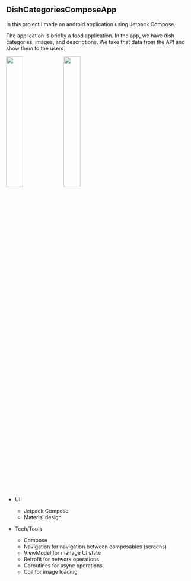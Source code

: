 ## DishCategoriesComposeApp

In this project I made an android application using Jetpack Compose. 

The application is briefly a food application. In the app, we have dish categories, images, and descriptions. We take that data from the API and show them to the users.

<img src="https://user-images.githubusercontent.com/74617424/132137951-12beb3ee-a305-4ea8-bd49-b80ef332c8f1.png" width=30% height=30%> <img src="https://user-images.githubusercontent.com/74617424/132137995-5a215676-c134-4b55-88bb-2de9405cb4c5.png" width=30% height=30%> 

- UI
  - Jetpack Compose <br>
  - Material design
  
  
- Tech/Tools <br>
  - Compose <br>
  - Navigation for navigation between composables (screens) <br>
  - ViewModel for manage UI state <br>
  - Retrofit for network operations <br>
  - Coroutines for async operations <br>
  - Coil for image loading <br>
  
  
  

